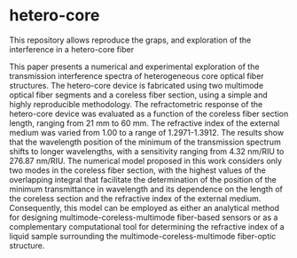 # hetero-core
This repository allows reproduce the graps, and exploration of the interference in a hetero-core fiber 

This paper presents a numerical and experimental exploration of the transmission interference spectra of heterogeneous core optical fiber structures. The hetero-core device is fabricated using two multimode optical fiber segments and a coreless fiber section, using a simple and highly reproducible methodology. The refractometric response of the hetero-core device was evaluated as a function of the coreless fiber section length, ranging from 21 mm to 60 mm. The refractive index of the external medium was varied from 1.00 to a range of 1.2971-1.3912. The results show that the wavelength position of the minimum of the transmission spectrum shifts to longer wavelengths, with a sensitivity ranging from 4.32 nm/RIU  to 276.87 nm/RIU. The numerical model proposed in this work considers only two modes in the coreless fiber section, with the highest values of the overlapping integral that facilitate the determination of the position of the minimum transmittance in wavelength and its dependence on the length of the coreless section and the refractive index of the external medium. Consequently, this model can be employed as either an analytical method for designing multimode-coreless-multimode fiber-based sensors or as a complementary computational tool for determining the refractive index of a liquid sample surrounding the multimode-coreless-multimode fiber-optic structure.

